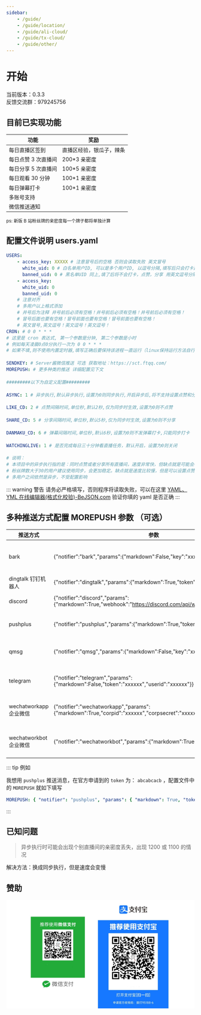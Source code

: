 ```yaml
---
sidebar:
    - /guide/
    - /guide/location/
    - /guide/ali-cloud/
    - /guide/tx-cloud/
    - /guide/other/
---
```


# 开始

当前版本：0.3.3  
反馈交流群：979245756

## 目前已实现功能

| 功能                | 奖励                     |
| ------------------- | ------------------------ |
| 每日直播区签到      | 直播区经验，银瓜子，辣条 |
| 每日点赞 3 次直播间 | 200\*3 亲密度            |
| 每日分享 5 次直播间 | 100\*5 亲密度            |
| 每日观看 30 分钟    | 100\*1 亲密度            |
| 每日弹幕打卡        | 100\*1 亲密度            |
| 多账号支持          |                          |
| 微信推送通知        |                          |

<small>ps: 新版 B 站粉丝牌的亲密度每一个牌子都将单独计算  </small>

## 配置文件说明 users.yaml

```yaml
USERS:
    - access_key: XXXXX # 注意冒号后的空格 否则会读取失败 英文冒号
      white_uid: 0 # 白名单用户ID, 可以是多个用户ID, 以逗号分隔,填写后只会打卡这些用户,黑名单失效，不用就填0
      banned_uid: 0 # 黑名单UID 同上,填了后将不会打卡，点赞，分享 用英文逗号分隔 不填则不限制,两个都填0则不限制,打卡所有直播间
    - access_key:
      white_uid: 0
      banned_uid: 0
    # 注意对齐
    # 多用户以上格式添加
    # 井号后为注释 井号前后必须有空格！井号前后必须有空格！井号前后必须有空格！
    # 冒号后面也要有空格！冒号前面也要有空格！冒号前面也要有空格！
    # 英文冒号,英文逗号！英文逗号！英文逗号！
CRON: # 0 0 * * *
# 这里是 cron 表达式, 第一个参数是分钟, 第二个参数是小时
# 例如每天凌晨0点0分执行一次为 0 0 * * *
# 如果不填,则不使用内置定时器,填写正确后要保持该进程一直运行（linux保持运行方法自行百度）

SENDKEY: # Server酱微信推送 可选 获取地址：https://sct.ftqq.com/
MOREPUSH: # 更多种类的推送 详细配置见下文

#########以下为自定义配置#########

ASYNC: 1 # 异步执行,默认异步执行,设置为0则同步执行,开启异步后,将不支持设置点赞和分享CD时间

LIKE_CD: 2 # 点赞间隔时间,单位秒,默认2秒,仅为同步时生效,设置为0则不点赞

SHARE_CD: 5 # 分享间隔时间,单位秒,默认5秒,仅为同步时生效,设置为0则不分享

DANMAKU_CD: 6 # 弹幕间隔时间,单位秒,默认6秒,设置为0则不发弹幕打卡,只能同步打卡

WATCHINGLIVE: 1 # 是否完成每日三十分钟看直播任务，默认开启，设置为0则关闭

# 说明：
# 本项目中的异步执行指的是：同时点赞或者分享所有直播间，速度非常快，但缺点就是可能会被B站吞掉亲密度，所以建议粉丝牌较少的用户开启异步执行
# 粉丝牌数大于30的用户建议使用同步，会更加稳定。缺点就是速度比较慢，但是可以设置点赞和分享的CD时间，避免被B站吞掉亲密度
# 多用户之间依然是异步，不受配置影响
```

::: warning 警告
请务必严格填写，否则程序将读取失败，可以在这里 [YAML、YML 在线编辑器(格式化校验)-BeJSON.com](https://www.bejson.com/validators/yaml_editor/) 验证你填的 yaml 是否正确
:::

## 多种推送方式配置 MOREPUSH 参数 （可选）

| 推送方式               | 参数                                                                                                               | 官网                                                                                                                                 |
| ---------------------- | ------------------------------------------------------------------------------------------------------------------ | ------------------------------------------------------------------------------------------------------------------------------------ |
| bark                   | {"notifier":"bark","params":{"markdown":False,"key":"xxxxxx"}}                                                     | [Bark - Customed Notifications on the App Store (apple.com)](https://apps.apple.com/us/app/bark-customed-notifications/id1403753865) |
| dingtalk 钉钉机器人    | {"notifier":"dingtalk","params":{"markdown":True,"token":"xxxxxx"}}                                                | [钉钉开放文档 (dingtalk.com)](https://open.dingtalk.com/document/group/custom-robot-access)                                          |
| discord                | {"notifier":"discord","params":{"markdown":True,"webhook":"https://discord.com/api/webhooks/xxxxxx"}}              | [Intro to Webhooks – Discord](https://support.discord.com/hc/en-us/articles/228383668-Intro-to-Webhooks)                             |
| pushplus               | {"notifier":"pushplus","params":{"markdown":True,"token":"xxxxxx"}}                                                | [pushplus(推送加)-微信消息推送平台](https://www.pushplus.plus/)                                                                      |
| qmsg                   | {"notifier":"qmsg","params":{"markdown":False,"key":"xxxxxx"}}                                                     | [Qmsg 酱-您的专属 QQ 消息推送服务小姐姐-qmsg.zendee.cn](https://qmsg.zendee.cn/)                                                     |
| telegram               | {"notifier":"telegram","params":{"markdown":False,"token":"xxxxxx","userid":"xxxxxx"}}                             | [Bots: An introduction for developers (telegram.org)](https://core.telegram.org/bots)                                                |
| wechatworkapp 企业微信 | {"notifier":"wechatworkapp","params":{"markdown":True,"corpid":"xxxxxx","corpsecret":"xxxxxx","agentid":"xxxxxx"}} | [发送应用消息 - 接口文档 - 企业微信开发者中心 (qq.com)](https://developer.work.weixin.qq.com/document/path/90236)                    |
| wechatworkbot 企业微信 | {"notifier":"wechatworkbot","params":{"markdown":True,"key":"xxxxxx"}}                                             | [群机器人配置说明 - 接口文档 - 企业微信开发者中心 (qq.com)](https://developer.work.weixin.qq.com/document/path/91770)                |

::: tip 例如

我想用 `pushplus` 推送消息，在官方申请到的 `token` 为： `abcabcacb` ，配置文件中的 `MOREPUSH` 就如下填写

```yaml
MOREPUSH: { "notifier": "pushplus", "params": { "markdown": True, "token": "abcabcacb" } }
```

:::

## 已知问题

> 异步执行时可能会出现个别直播间的亲密度丢失，出现 1200 或 1100 的情况

解决方法：换成同步执行，但是速度会变慢


## 赞助

![赞助](../images/sponsor.png)
